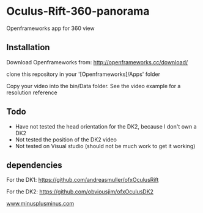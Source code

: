 # Oculus-Rift-360-panorama
Openframeworks app for 360 view 

## Installation

Download Openframeworks from: http://openframeworks.cc/download/

clone this repository in your '[Openframeworks]/Apps' folder

Copy your video into the bin/Data folder. See the video example for a resolution reference

## Todo

- Have not tested the head orientation for the DK2, because I don't own a DK2
- Not tested the position of the DK2 video
- Not tested on Visual studio (should not be much work to get it working)



## dependencies

For the DK1:
https://github.com/andreasmuller/ofxOculusRift

For the DK2:
https://github.com/obviousjim/ofxOculusDK2

www.minusplusminus.com

